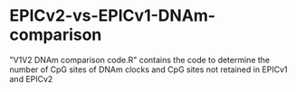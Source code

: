# EPICv2-vs-EPICv1-DNAm-comparison
"V1V2 DNAm comparison code.R" contains the code to determine the number of CpG sites of DNAm clocks and CpG sites not retained in EPICv1 and EPICv2
